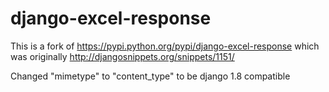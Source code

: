 django-excel-response
=====================

This is a fork of https://pypi.python.org/pypi/django-excel-response which was originally http://djangosnippets.org/snippets/1151/

Changed "mimetype" to "content_type" to be django 1.8 compatible

